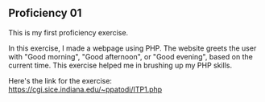 Proficiency 01
---
This is my first proficiency exercise.

In this exercise, I made a webpage using PHP. The website greets the user with "Good morning", "Good afternoon", or "Good evening", based on the current time. This exercise helped me in brushing up my PHP skills.

Here's the link for the exercise: https://cgi.sice.indiana.edu/~ppatodi/ITP1.php
